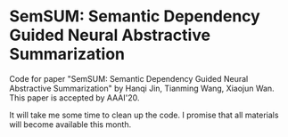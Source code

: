 # SemSUM: Semantic Dependency Guided Neural Abstractive Summarization
Code for paper "SemSUM: Semantic Dependency Guided Neural Abstractive Summarization" by Hanqi Jin, Tianming Wang, Xiaojun Wan. This paper is accepted by AAAI'20.

It will take me some time to clean up the code. I promise that all materials will become available this month.
